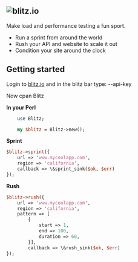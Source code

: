 ## ![blitz.io](http://blitz.io/images/logo2.png)

Make load and performance testing a fun sport.

* Run a sprint from around the world
* Rush your API and website to scale it out
* Condition your site around the clock

## Getting started
Login to [blitz.io](http://blitz.io) and in the blitz bar type:
    --api-key

Now
    cpan Blitz
 
**In your Perl**
```Perl
    use Blitz;

    my $blitz = Blitz->new();
```

**Sprint**

```Perl
$blitz->sprint({
    url => 'www.mycoolapp.com',
    region => 'california',
    callback => \&sprint_sink($ok, $err)
});
```

**Rush**

```Perl
$blitz->rush({
    url => 'www.mycoolapp.com',
    region => 'california',
    pattern => [
        {
            start => 1,
            end => 100,
            duration => 60,
        }],
        callback => \&rush_sink($ok, $err)
});
```
